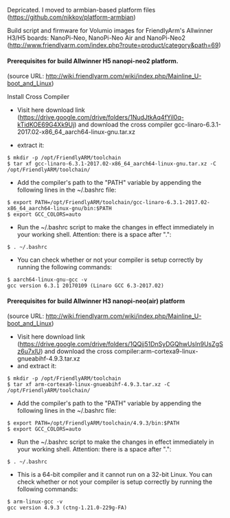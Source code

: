 Depricated. I moved to armbian-based platform files (https://github.com/nikkov/platform-armbian)


Build script and firmware for Volumio images for FriendlyArm's Allwinner H3/H5 boards: NanoPi-Neo, NanoPi-Neo Air and NanoPi-Neo2
(http://www.friendlyarm.com/index.php?route=product/category&path=69)

#### Prerequisites for build Allwinner H5 nanopi-neo2 platform.
(source URL: http://wiki.friendlyarm.com/wiki/index.php/Mainline_U-boot_and_Linux)

Install Cross Compiler
* Visit here download link (https://drive.google.com/drive/folders/1NudJtkAq4fYil0q-kTidKOE69G4Xk9Uj)
  and download the cross compiler gcc-linaro-6.3.1-2017.02-x86_64_aarch64-linux-gnu.tar.xz 

* extract it:
```
$ mkdir -p /opt/FriendlyARM/toolchain
$ tar xf gcc-linaro-6.3.1-2017.02-x86_64_aarch64-linux-gnu.tar.xz -C /opt/FriendlyARM/toolchain/
```

* Add the compiler's path to the "PATH" variable by appending the following lines in the ~/.bashrc file:
```
$ export PATH=/opt/FriendlyARM/toolchain/gcc-linaro-6.3.1-2017.02-x86_64_aarch64-linux-gnu/bin:$PATH
$ export GCC_COLORS=auto
```

* Run the ~/.bashrc script to make the changes in effect immediately in your working shell. 
  Attention: there is a space after ".":
```
$ . ~/.bashrc
```  

* You can check whether or not your compiler is setup correctly by running the following commands:
```
$ aarch64-linux-gnu-gcc -v
gcc version 6.3.1 20170109 (Linaro GCC 6.3-2017.02)
```

#### Prerequisites for build Allwinner H3 nanopi-neo(air) platform
(source URL: http://wiki.friendlyarm.com/wiki/index.php/Mainline_U-boot_and_Linux)

* Visit here download link (https://drive.google.com/drive/folders/1QQjj51DnSyDGQhwUsIn9UsZgSz6u7xlU)
  and download the cross compiler:arm-cortexa9-linux-gnueabihf-4.9.3.tar.xz 
* and extract it:
```
$ mkdir -p /opt/FriendlyARM/toolchain
$ tar xf arm-cortexa9-linux-gnueabihf-4.9.3.tar.xz -C /opt/FriendlyARM/toolchain/
```

* Add the compiler's path to the "PATH" variable by appending the following lines in the ~/.bashrc file:
```
$ export PATH=/opt/FriendlyARM/toolchain/4.9.3/bin:$PATH
$ export GCC_COLORS=auto
```

* Run the ~/.bashrc script to make the changes in effect immediately in your working shell. 
  Attention: there is a space after ".":
``` 
$ . ~/.bashrc
```

* This is a 64-bit compiler and it cannot run on a 32-bit Linux. You can check whether or not your compiler is setup correctly by running the following commands:
```
$ arm-linux-gcc -v
gcc version 4.9.3 (ctng-1.21.0-229g-FA)
```
